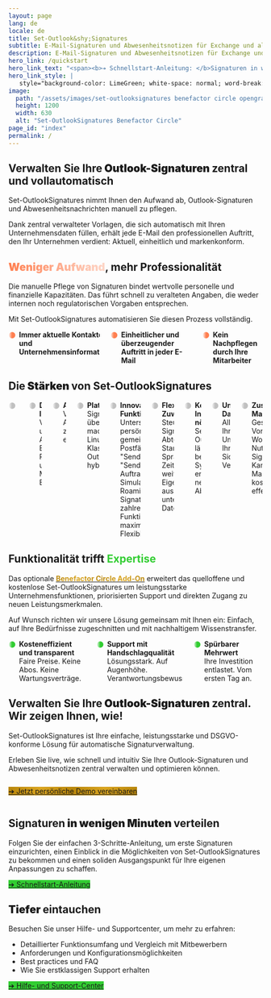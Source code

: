 ```yaml
---
layout: page
lang: de
locale: de
title: Set-Outlook&shy;Signatures
subtitle: E-Mail-Signaturen und Abwesenheitsnotizen für Exchange und alle Varianten von Outlook.<br>Voller Funktionsumfang, kosteneffizient, unübertroffener Datenschutz.
description: E-Mail-Signaturen und Abwesenheitsnotizen für Exchange und alle Varianten von Outlook. Voller Funktionsumfang, kosteneffizient, unübertroffener Datenschutz.
hero_link: /quickstart
hero_link_text: "<span><b>➔ Schnellstart-Anleitung: </b>Signaturen in wenigen Minuten verteilen, kostenlos und quelloffen.</span>"
hero_link_style: |
   style="background-color: LimeGreen; white-space: normal; word-break: break-word; hyphens: auto;"
image:
  path: "/assets/images/set-outlooksignatures benefactor circle opengraph1200x630.png"
  height: 1200
  width: 630
  alt: "Set-OutlookSignatures Benefactor Circle"
page_id: "index"
permalink: /
---
```

<h2 id="outlook-signature-management">
  Verwalten Sie Ihre<span style="font-weight: bolder;"> Outlook-Signaturen </span>zentral und vollautomatisch
</h2>
<p>Set-OutlookSignatures nimmt Ihnen den Aufwand ab, Outlook-Signaturen und Abwesenheitsnachrichten manuell zu pflegen.</p>
<p>Dank zentral verwalteter Vorlagen, die sich automatisch mit Ihren Unternehmensdaten füllen, erhält jede E-Mail den professionellen Auftritt, den Ihr Unternehmen verdient: Aktuell, einheitlich und markenkonform.</p>


<h2 id="less-effort">
  <span style="font-weight: bolder; background-image: linear-gradient(to right, #FF7F50 0%, #FF7F5050 100%); background-clip: text; color: transparent;">Weniger Aufwand</span>, mehr Professionalität
</h2>
<p>Die manuelle Pflege von Signaturen bindet wertvolle personelle und finanzielle Kapazitäten. Das führt schnell zu veralteten Angaben, die weder internen noch regulatorischen Vorgaben entsprechen.</p>

<p>Mit Set-OutlookSignatures automatisieren Sie diesen Prozess vollständig.</p>

<div class="columns is-multiline">
  <div class="column is-one-third-desktop is-half-tablet is-full-mobile">
    <div class="cell" style="display: flex; align-items: flex-start; gap: 0.5em;">
      <span style="font-weight: bold; background-image: linear-gradient(to right, #00000000, coral, coral); background-clip: text; color: transparent;">⚫</span>
      <div style="hyphens: manual;">
        <b>Immer aktuelle Kontaktdaten und Unternehmensinformationen</b>
      </div>
    </div>
  </div>

  <div class="column is-one-third-desktop is-half-tablet is-full-mobile">
    <div class="cell" style="display: flex; align-items: flex-start; gap: 0.5em;">
      <span style="font-weight: bold; background-image: linear-gradient(to right, #00000000, coral, coral); background-clip: text; color: transparent;">⚫</span>
      <div style="hyphens: manual;">
        <b>Einheitlicher und überzeugender Auftritt in jeder E-Mail</b>
      </div>
    </div>
  </div>

  <div class="column is-one-third-desktop is-half-tablet is-full-mobile">
    <div class="cell" style="display: flex; align-items: flex-start; gap: 0.5em;">
      <span style="font-weight: bold; background-image: linear-gradient(to right, #00000000, coral, coral); background-clip: text; color: transparent;">⚫</span>
      <div style="hyphens: manual;">
        <b>Kein Nachpflegen durch Ihre Mitarbeiter</b>
      </div>
    </div>
  </div>
</div>


<h2 id="strengths">
  Die<span style="font-weight: bolder;"> Stärken </span>von Set-OutlookSignatures
</h2>
<div class="columns is-multiline">
  <div class="column is-one-third-desktop is-half-tablet is-full-mobile">
    <div class="cell" style="display: flex; align-items: flex-start; gap: 0.5em;">
      <span style="font-weight: bold; background-image: linear-gradient(to right, #00000000, silver, silver); background-clip: text; color: transparent;">⚫</span>
      <div style="hyphens: manual;">
        <b>Einfach für alle</b><br>
        Intuitiv für IT und Marketing, unsichtbar für Ihre Mitarbeiter.
      </div>
    </div>
  </div>

  <div class="column is-one-third-desktop is-half-tablet is-full-mobile">
    <div class="cell" style="display: flex; align-items: flex-start; gap: 0.5em;">
      <span style="font-weight: bold; background-image: linear-gradient(to right, #00000000, silver, silver); background-clip: text; color: transparent;">⚫</span>
      <div style="hyphens: manual;">
        <b>Dynamische Inhalte</b><br>
        Vordefinierte und eigene Attribute auf Benutzer-, Postfach- und Manager-Ebene.
      </div>
    </div>
  </div>

  <div class="column is-one-third-desktop is-half-tablet is-full-mobile">
    <div class="cell" style="display: flex; align-items: flex-start; gap: 0.5em;">
      <span style="font-weight: bold; background-image: linear-gradient(to right, #00000000, silver, silver); background-clip: text; color: transparent;">⚫</span>
      <div style="hyphens: manual;">
        <b>Abwesenheitsnotizen</b><br>
        Verwalten Sie Abwesenheitsmeldungen zentral, für interne und externe Empfänger.
      </div>
    </div>
  </div>

  <div class="column is-one-third-desktop is-half-tablet is-full-mobile">
    <div class="cell" style="display: flex; align-items: flex-start; gap: 0.5em;">
      <span style="font-weight: bold; background-image: linear-gradient(to right, #00000000, silver, silver); background-clip: text; color: transparent;">⚫</span>
      <div style="hyphens: manual;">
        <b>Plattformübergreifend</b><br>
        Signaturen immer und überall: Windows, macOS, Android, iOS, Linux, Web. Klassisches und neues Outlook. On-prem, hybrid und cloud-only.
      </div>
    </div>
  </div>

  <div class="column is-one-third-desktop is-half-tablet is-full-mobile">
    <div class="cell" style="display: flex; align-items: flex-start; gap: 0.5em;">
      <span style="font-weight: bold; background-image: linear-gradient(to right, #00000000, silver, silver); background-clip: text; color: transparent;">⚫</span>
      <div style="hyphens: manual;">
        <b>Innovative Funktionen</b><br>
        Unterstützt persönliche und gemeinsame Postfächer, "Senden Als", "Senden im Auftrag von", Simulationsmodus, Roaming Signatures, sowie zahlreiche weitere Funktionen für maximale Flexibilität.
      </div>
    </div>
  </div>

  <div class="column is-one-third-desktop is-half-tablet is-full-mobile">
    <div class="cell" style="display: flex; align-items: flex-start; gap: 0.5em;">
      <span style="font-weight: bold; background-image: linear-gradient(to right, #00000000, silver, silver); background-clip: text; color: transparent;">⚫</span>
      <div style="hyphens: manual;">
        <b>Flexible Zuweisung</b><br>
        Steuern Sie Signaturen nach Abteilung, Standort, Sprache, Rolle, Zeit und vielen weiteren Eigenschaften aus unterschiedlichen Datenquellen.
      </div>
    </div>
  </div>

  <div class="column is-one-third-desktop is-half-tablet is-full-mobile">
    <div class="cell" style="display: flex; align-items: flex-start; gap: 0.5em;">
      <span style="font-weight: bold; background-image: linear-gradient(to right, #00000000, silver, silver); background-clip: text; color: transparent;">⚫</span>
      <div style="hyphens: manual;">
        <b>Keine neue Infrastruktur nötig</b><br>
        Set-OutlookSignatures läuft auf Ihren bestehenden Systemen und erzeugt keine neuen Abhängigkeiten.
      </div>
    </div>
  </div>

  <div class="column is-one-third-desktop is-half-tablet is-full-mobile">
    <div class="cell" style="display: flex; align-items: flex-start; gap: 0.5em;">
      <span style="font-weight: bold; background-image: linear-gradient(to right, #00000000, silver, silver); background-clip: text; color: transparent;">⚫</span>
      <div style="hyphens: manual;">
        <b>Unübertroffener Datenschutz</b><br>
        Alle Daten bleiben in Ihrer vertrauten Umgebung, innerhalb Ihrer bestehenden Sicherheits- und Verwaltungsstrukturen.
      </div>
    </div>
  </div>

  <div class="column is-one-third-desktop is-half-tablet is-full-mobile">
    <div class="cell" style="display: flex; align-items: flex-start; gap: 0.5em;">
      <span style="font-weight: bold; background-image: linear-gradient(to right, #00000000, silver, silver); background-clip: text; color: transparent;">⚫</span>
      <div style="hyphens: manual;">
        <b>Zusätzlicher Marketingkanal</b><br>
        Gestalten Sie Vorlagen frei in Word oder HTML. Nutzen Sie Signaturen für Kampagnen und Markenbotschaften, kostenlos und effektiv.
      </div>
    </div>
  </div>

</div>


<h2 id="expertise">
  Funktionalität trifft<span style="color: LimeGreen;"> Expertise</span>
</h2>
<p>Das optionale <a href="/benefactorcircle"><span style="font-weight: bold; background-image: linear-gradient(to right, darkgoldenrod, goldenrod, darkgoldenrod, goldenrod, darkgoldenrod); background-clip: text; color: transparent;">Benefactor Circle Add-On</span></a> erweitert das quelloffene und kostenlose Set-OutlookSignatures um leistungsstarke Unternehmensfunktionen, priorisierten Support und direkten Zugang zu neuen Leistungsmerkmalen.<p>

<p>Auf Wunsch richten wir unsere Lösung gemeinsam mit Ihnen ein: Einfach, auf Ihre Bedürfnisse zugeschnitten und mit nachhaltigem Wissenstransfer.<p>

<div class="columns is-multiline">
  <div class="column is-one-third-desktop is-half-tablet is-full-mobile">
    <div class="cell" style="display: flex; align-items: flex-start; gap: 0.5em;">
      <span style="font-weight: bold; background-image: linear-gradient(to right, #00000000, LimeGreen, Limegreen); background-clip: text; color: transparent;">⚫</span>
      <div style="hyphens: manual;">
        <b>Kosteneffizient und transparent</b><br>
        Faire Preise. Keine Abos. Keine Wartungsverträge.
      </div>
    </div>
  </div>

  <div class="column is-one-third-desktop is-half-tablet is-full-mobile">
    <div class="cell" style="display: flex; align-items: flex-start; gap: 0.5em;">
      <span style="font-weight: bold; background-image: linear-gradient(to right, #00000000, LimeGreen, LimeGreen); background-clip: text; color: transparent;">⚫</span>
      <div style="hyphens: manual;">
        <b>Support mit Handschlagqualität</b><br>
        Lösungsstark. Auf Augenhöhe. Verantwortungsbewusst.
      </div>
    </div>
  </div>

  <div class="column is-one-third-desktop is-half-tablet is-full-mobile">
    <div class="cell" style="display: flex; align-items: flex-start; gap: 0.5em;">
      <span style="font-weight: bold; background-image: linear-gradient(to right, #00000000, LimeGreen, LimeGreen); background-clip: text; color: transparent;">⚫</span>
      <div style="hyphens: manual;">
        <b>Spürbarer Mehrwert</b><br>
        Ihre Investition entlastet. Vom ersten Tag an.
      </div>
    </div>
  </div>

</div>


<h2 id="demo">
  Verwalten Sie Ihre<span style="font-weight: bolder;"> Outlook-Signaturen </span>zentral. Wir zeigen Ihnen, wie!
</h2>
<p>Set-OutlookSignatures ist Ihre einfache, leistungsstarke und DSGVO-konforme Lösung für automatische Signaturverwaltung.<p>

<p>Erleben Sie live, wie schnell und intuitiv Sie Ihre Outlook-Signaturen und Abwesenheitsnotizen zentral verwalten und optimieren können.<p>
<div class="columns is-multiline">
  <div class="column is-one-third-desktop is-half-tablet is-full-mobile">
    <div class="cell" style="display: flex; align-items: flex-start; gap: 0.5em;">
      <p><a href="/benefactorcircle#demo" class="button is-link is-normal is-hovered has-text-black has-text-weight-bold" style="min-height: 4em; background-image: linear-gradient(to right, darkgoldenrod, goldenrod, darkgoldenrod, goldenrod, darkgoldenrod);">➔ Jetzt persönliche Demo vereinbaren</a></p>
    </div>
  </div>

  <div class="column is-two-thirds-desktop is-half-tablet is-full-mobile">
    <div class="cell" style="display: flex; align-items: flex-start; gap: 0.5em;">
      <div class="scrolling-banner">
        <div class="scrolling-track">
        </div>
      </div>
    </div>
  </div>
</div>


<h2 id="quickstart">
  Signaturen<span style="font-weight: bolder;"> in wenigen Minuten </span> verteilen
</h2>
<p>Folgen Sie der einfachen 3-Schritte-Anleitung, um erste Signaturen einzurichten, einen Einblick in die Möglichkeiten von Set-OutlookSignatures zu bekommen und einen soliden Ausgangspunkt für Ihre eigenen Anpassungen zu schaffen.<p>

<a href="/quickstart" class="button is-link is-normal is-hovered has-text-black has-text-weight-bold" style="min-height: 4em; background-color: LimeGreen">➔ Schnellstart-Anleitung</a>


<h2 id="dive-deeper">
  <span style="font-weight: bolder;">Tiefer </span>eintauchen
</h2>
<p>Besuchen Sie unser Hilfe- und Supportcenter, um mehr zu erfahren:<p>
<ul>
  <li>Detaillierter Funktionsumfang und Vergleich mit Mitbewerbern</li>
  <li>Anforderungen und Konfigurationsmöglichkeiten</li>
  <li>Best practices und FAQ</li>
  <li>Wie Sie erstklassigen Support erhalten</li>
</ul>

<a href="/help" class="button is-link is-normal is-hovered has-text-black has-text-weight-bold" style="background-color: LimeGreen">➔ Hilfe- und Support-Center</a>
